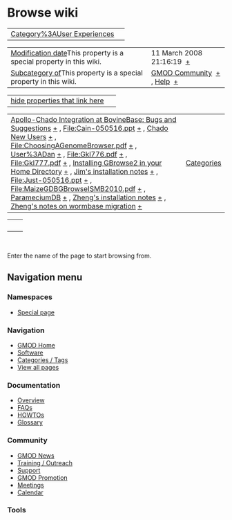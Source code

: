 



<span id="top"></span>




# <span dir="auto">Browse wiki</span>






|  |  |
|----|----|
| [Category%3AUser Experiences](/wiki/Category%3AUser_Experiences "Category%3AUser Experiences") |  |

|  |  |
|----|----|
| <span class="smw-highlighter" data-type="1" state="inline" data-title="Property"><span class="smwbuiltin">[Modification date](/wiki/Property:Modification_date "Property:Modification date")</span><span class="smwttcontent">This property is a special property in this wiki.</span></span> | <span class="smwb-value">11 March 2008 21:16:19  <span class="smwsearch">[+](/wiki/Special%3ASearchByProperty/Modification-20date/11-20March-202008-2021:16:19 "Special%3ASearchByProperty/Modification-20date/11-20March-202008-2021:16:19")</span></span> |
| <span class="smw-highlighter" data-type="1" state="inline" data-title="Property"><span class="smwbuiltin">[Subcategory of](/wiki/Property:Subcategory_of "Property:Subcategory of")</span><span class="smwttcontent">This property is a special property in this wiki.</span></span> | <span class="smwb-value">[GMOD Community](/wiki/Category%3AGMOD_Community "Category%3AGMOD Community")  <span class="smwsearch">[+](/wiki/Special%3ASearchByProperty/Subcategory-20of/GMOD-20Community "Special%3ASearchByProperty/Subcategory-20of/GMOD-20Community")</span></span> , <span class="smwb-value">[Help](/wiki/Category%3AHelp "Category%3AHelp")  <span class="smwsearch">[+](/wiki/Special%3ASearchByProperty/Subcategory-20of/Help "Special%3ASearchByProperty/Subcategory-20of/Help")</span></span> |

<span id="smw_browse_incoming"></span>

|  |  |
|----|----|
| [hide properties that link here](/mediawiki/index.php?title=Special:Browse&offset=0&dir=out&article=Category%3AUser+Experiences)  |  |

|  |  |
|----|----|
| <span class="smwb-ivalue">[Apollo-Chado Integration at BovineBase: Bugs and Suggestions](/wiki/Apollo-Chado_Integration_at_BovineBase%3A_Bugs_and_Suggestions "Apollo-Chado Integration at BovineBase: Bugs and Suggestions") <span class="smwbrowse">[+](/wiki/Special%3ABrowse/Apollo-2DChado-20Integration-20at-20BovineBase:-20Bugs-20and-20Suggestions "Special%3ABrowse/Apollo-2DChado-20Integration-20at-20BovineBase:-20Bugs-20and-20Suggestions")</span></span> , <span class="smwb-ivalue">[File:Cain-050516.ppt](/wiki/File:Cain-050516.ppt "File:Cain-050516.ppt") <span class="smwbrowse">[+](/wiki/Special%3ABrowse/File:Cain-2D050516.ppt "Special%3ABrowse/File:Cain-2D050516.ppt")</span></span> , <span class="smwb-ivalue">[Chado New Users](/wiki/Chado_New_Users "Chado New Users") <span class="smwbrowse">[+](/wiki/Special%3ABrowse/Chado-20New-20Users "Special%3ABrowse/Chado-20New-20Users")</span></span> , <span class="smwb-ivalue">[File:ChoosingAGenomeBrowser.pdf](/wiki/File:ChoosingAGenomeBrowser.pdf "File:ChoosingAGenomeBrowser.pdf") <span class="smwbrowse">[+](/wiki/Special%3ABrowse/File:ChoosingAGenomeBrowser.pdf "Special%3ABrowse/File:ChoosingAGenomeBrowser.pdf")</span></span> , <span class="smwb-ivalue">[User%3ADan](/wiki/User%3ADan "User%3ADan") <span class="smwbrowse">[+](/wiki/Special%3ABrowse/User%3ADan "Special%3ABrowse/User%3ADan")</span></span> , <span class="smwb-ivalue">[File:Gkl776.pdf](/wiki/File:Gkl776.pdf "File:Gkl776.pdf") <span class="smwbrowse">[+](/wiki/Special%3ABrowse/File:Gkl776.pdf "Special%3ABrowse/File:Gkl776.pdf")</span></span> , <span class="smwb-ivalue">[File:Gkl777.pdf](/wiki/File:Gkl777.pdf "File:Gkl777.pdf") <span class="smwbrowse">[+](/wiki/Special%3ABrowse/File:Gkl777.pdf "Special%3ABrowse/File:Gkl777.pdf")</span></span> , <span class="smwb-ivalue">[Installing GBrowse2 in your Home Directory](/wiki/Installing_GBrowse2_in_your_Home_Directory "Installing GBrowse2 in your Home Directory") <span class="smwbrowse">[+](/wiki/Special%3ABrowse/Installing-20GBrowse2-20in-20your-20Home-20Directory "Special%3ABrowse/Installing-20GBrowse2-20in-20your-20Home-20Directory")</span></span> , <span class="smwb-ivalue">[Jim's installation notes](/wiki/Jim%27s_installation_notes "Jim's installation notes") <span class="smwbrowse">[+](/wiki/Special%3ABrowse/Jim%27s-20installation-20notes "Special%3ABrowse/Jim's-20installation-20notes")</span></span> , <span class="smwb-ivalue">[File:Just-050516.ppt](/wiki/File:Just-050516.ppt "File:Just-050516.ppt") <span class="smwbrowse">[+](/wiki/Special%3ABrowse/File:Just-2D050516.ppt "Special%3ABrowse/File:Just-2D050516.ppt")</span></span> , <span class="smwb-ivalue">[File:MaizeGDBGBrowseISMB2010.pdf](/wiki/File:MaizeGDBGBrowseISMB2010.pdf "File:MaizeGDBGBrowseISMB2010.pdf") <span class="smwbrowse">[+](/wiki/Special%3ABrowse/File:MaizeGDBGBrowseISMB2010.pdf "Special%3ABrowse/File:MaizeGDBGBrowseISMB2010.pdf")</span></span> , <span class="smwb-ivalue">[ParameciumDB](/wiki/ParameciumDB "ParameciumDB") <span class="smwbrowse">[+](/wiki/Special%3ABrowse/ParameciumDB "Special%3ABrowse/ParameciumDB")</span></span> , <span class="smwb-ivalue">[Zheng's installation notes](/wiki/Zheng%27s_installation_notes "Zheng's installation notes") <span class="smwbrowse">[+](/wiki/Special%3ABrowse/Zheng%27s-20installation-20notes "Special%3ABrowse/Zheng's-20installation-20notes")</span></span> , <span class="smwb-ivalue">[Zheng's notes on wormbase migration](/wiki/Zheng%27s_notes_on_wormbase_migration "Zheng's notes on wormbase migration") <span class="smwbrowse">[+](/wiki/Special%3ABrowse/Zheng%27s-20notes-20on-20wormbase-20migration "Special%3ABrowse/Zheng's-20notes-20on-20wormbase-20migration")</span></span> | [Categories](/wiki/Special%3ACategories "Special%3ACategories") |

|     |     |
|-----|-----|
|     |     |

 

Enter the name of the page to start browsing from.  








## Navigation menu



### Namespaces

- <span id="ca-nstab-special">[Special
  page](/wiki/Special%3ABrowse/Category%3AUser_Experiences "This is a special page, you cannot edit the page itself")</span>






### Navigation



- <span id="n-GMOD-Home">[GMOD Home](/wiki/Main_Page)</span>
- <span id="n-Software">[Software](/wiki/GMOD_Components)</span>
- <span id="n-Categories-.2F-Tags">[Categories /
  Tags](/wiki/Categories)</span>
- <span id="n-View-all-pages">[View all
  pages](/wiki/Special:AllPages)</span>




### Documentation



- <span id="n-Overview">[Overview](/wiki/Overview)</span>
- <span id="n-FAQs">[FAQs](/wiki/Category%3AFAQ)</span>
- <span id="n-HOWTOs">[HOWTOs](/wiki/Category%3AHOWTO)</span>
- <span id="n-Glossary">[Glossary](/wiki/Glossary)</span>




### Community



- <span id="n-GMOD-News">[GMOD News](/wiki/GMOD_News)</span>
- <span id="n-Training-.2F-Outreach">[Training /
  Outreach](/wiki/Training_and_Outreach)</span>
- <span id="n-Support">[Support](/wiki/Support)</span>
- <span id="n-GMOD-Promotion">[GMOD
  Promotion](/wiki/GMOD_Promotion)</span>
- <span id="n-Meetings">[Meetings](/wiki/Meetings)</span>
- <span id="n-Calendar">[Calendar](/wiki/Calendar)</span>




### Tools












<!-- -->




